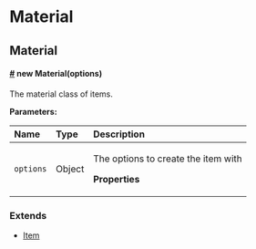 # Material

##  Material

####  [\#](material.md#Material) new Material\(options\) <a id="Material"></a>

 The material class of items.

**Parameters:**

<table>
  <thead>
    <tr>
      <th style="text-align:left">Name</th>
      <th style="text-align:left">Type</th>
      <th style="text-align:left">Description</th>
    </tr>
  </thead>
  <tbody>
    <tr>
      <td style="text-align:left"><code>options</code>
      </td>
      <td style="text-align:left">Object</td>
      <td style="text-align:left">
        <p>The options to create the item with</p>
        <p><b>Properties</b>
        </p>
      </td>
    </tr>
  </tbody>
</table>

### Extends

* [Item](item.md)

